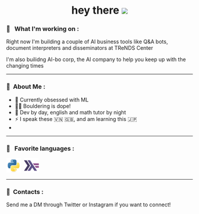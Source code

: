 <h1 align="center">hey there <img src="https://media.giphy.com/media/hvRJCLFzcasrR4ia7z/giphy.gif" width="40"></h1>

### :egg: &nbsp; What I'm working on :
<p>Right now I'm building a couple of AI business tools like Q&A bots, document interpreters and disseminators at TReNDS Center</p>
<p>I'm also builidng AI-bo corp, the AI company to help you keep up with the changing times</p>

---

### :egg: &nbsp;About Me :
- 🌱 Currently obsessed with ML
- 🧗‍♂️ Bouldering is dope!
- 🔭 Dev by day, english and math tutor by night
- ⚡ I speak these 🇻🇳 🇬🇧, and am learning this 🇯🇵
- 
---

### :egg: &nbsp; Favorite languages :
<p>
<img src="https://github.com/devicons/devicon/blob/master/icons/python/python-original.svg" title="Python" alt="Python" width="40" height="40"/>&nbsp;
<img src="https://github.com/devicons/devicon/blob/master/icons/haskell/haskell-original.svg" title="Haskell" alt="Haskell" width="40" height="40"/>&nbsp;
</p>

---

### :egg: &nbsp;Contacts :
<p>Send me a DM through Twitter or Instagram if you want to connect!</p>
